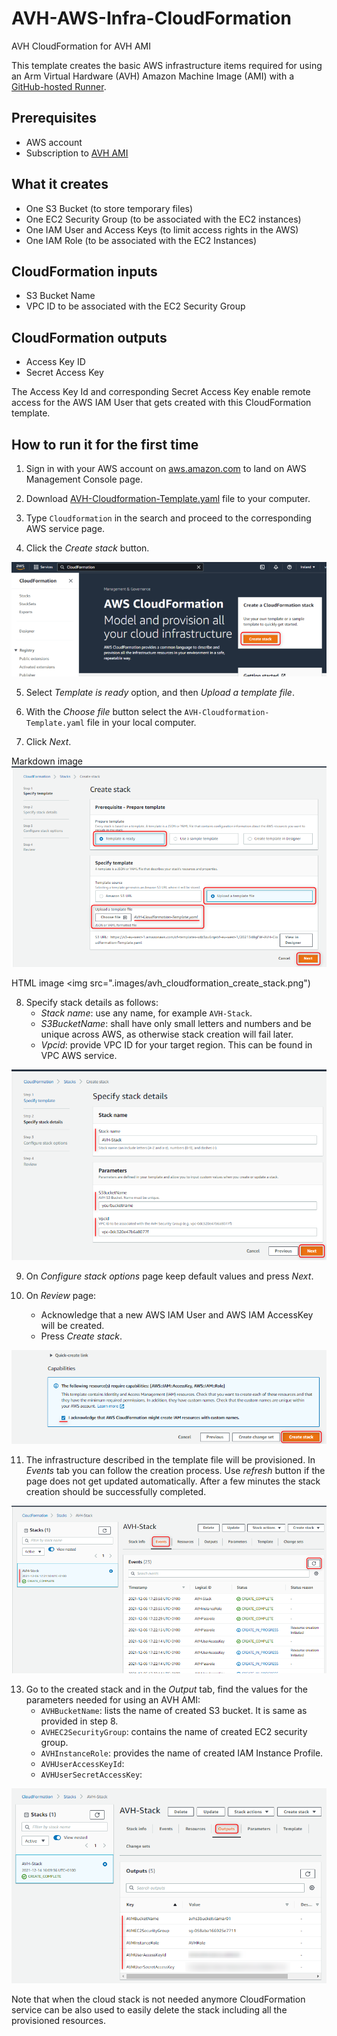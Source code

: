 # AVH-AWS-Infra-CloudFormation
AVH CloudFormation for AVH AMI

This template creates the basic AWS infrastructure items required for using an Arm Virtual Hardware (AVH) Amazon Machine Image (AMI) with a [GitHub-hosted Runner](https://arm-software.github.io/VHT/main/infrastructure/html/run_ami_github.html#GitHub_hosted).

## Prerequisites
* AWS account
* Subscription to [AVH AMI](https://arm-software.github.io/VHT/main/infrastructure/html/index.html#Subscribe)

## What it creates
* One S3 Bucket (to store temporary files)
* One EC2 Security Group (to be associated with the EC2 instances)
* One IAM User and Access Keys (to limit access rights in the AWS)
* One IAM Role (to be associated with the EC2 Instances)

## CloudFormation inputs
* S3 Bucket Name
* VPC ID to be associated with the EC2 Security Group

## CloudFormation outputs
* Access Key ID
* Secret Access Key

The Access Key Id and corresponding Secret Access Key enable remote access for the AWS IAM User that gets created with this CloudFormation template.

## How to run it for the first time
1. Sign in with your AWS account on [aws.amazon.com](https://aws.amazon.com/) to land on AWS Management Console page.

2. Download [AVH-Cloudformation-Template.yaml](./AVH-Cloudformation-Template.yaml) file to your computer.

3. Type `Cloudformation` in the search and proceed to the corresponding AWS service page.

4. Click the _Create stack_ button.

![](.images/avh_cloudformation_main.png)

5. Select _Template is ready_ option, and then _Upload a template file_.

6. With the _Choose file_ button select the `AVH-Cloudformation-Template.yaml` file in your local computer.

7. Click _Next_.

Markdown image
![](.images/avh_cloudformation_create_stack.png)

HTML image
<img src=".images/avh_cloudformation_create_stack.png")


8. Specify stack details as follows:
    - _Stack name_: use any name, for example `AVH-Stack`.
    - _S3BucketName_: shall have only small letters and numbers and be unique across AWS, as otherwise stack creation will fail later.
    - _Vpcid_: provide VPC ID for your target region. This can be found in VPC AWS service.

![](.images/avh_cloudformation_stack_details.png)

9. On _Configure stack options_ page keep default values and press _Next_.

10. On _Review_ page:
    - Acknowledge that a new AWS IAM User and AWS IAM AccessKey will be created.
    - Press _Create stack_.

![](.images/avh_cloudformation_ack.png)

11. The infrastructure described in the template file will be provisioned. In _Events_ tab you can follow the creation process. Use _refresh_ button if the page does not get updated automatically. After a few minutes the stack creation should be successfully completed.

![](.images/avh_cloudformation_stack_completed.png)

13. Go to the created stack and in the _Output_ tab, find the values for the parameters needed for using an AVH AMI:
    - `AVHBucketName`: lists the name of created S3 bucket. It is same as provided in step 8.
    - `AVHEC2SecurityGroup`: contains the name of created EC2 security group.
    - `AVHInstanceRole`: provides the name of created IAM Instance Profile.
    - `AVHUserAccessKeyId`: 
    - `AVHUserSecretAccessKey`: 

![](.images/avh_cloudformation_output.png)

Note that when the cloud stack is not needed anymore CloudFormation service can be also used to easily delete the stack including all the provisioned resources.
